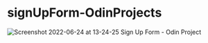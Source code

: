 # signUpForm-OdinProjects
![Screenshot 2022-06-24 at 13-24-25 Sign Up Form - Odin Project](https://user-images.githubusercontent.com/82536545/175526799-f4ec9ddc-eab0-4a05-9892-3acafdb2c93b.png)
